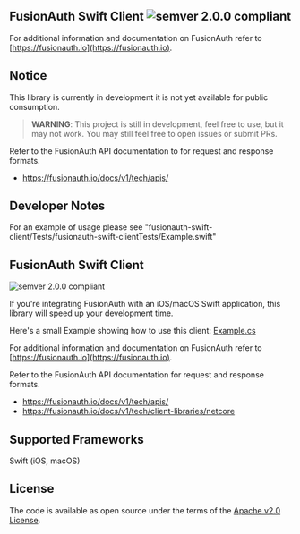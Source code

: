 ## FusionAuth Swift Client ![semver 2.0.0 compliant](http://img.shields.io/badge/semver-2.0.0-brightgreen.svg?style=flat-square)

For additional information and documentation on FusionAuth refer to [https://fusionauth.io](https://fusionauth.io).

## Notice
This library is currently in development it is not yet available for public consumption.

> **WARNING**: This project is still in development, feel free to use, but it may not work. You may still feel free to open issues or submit PRs. 

Refer to the FusionAuth API documentation to for request and response formats. 
* https://fusionauth.io/docs/v1/tech/apis/

## Developer Notes
For an example of usage please see  "fusionauth-swift-client/Tests/fusionauth-swift-clientTests/Example.swift"


## FusionAuth Swift Client
![semver 2.0.0 compliant](http://img.shields.io/badge/semver-2.0.0-brightgreen.svg?style=flat-square)

If you're integrating FusionAuth with an iOS/macOS Swift application, this library will speed up your development time.

Here's a small Example showing how to use this client: [Example.cs](https://github.com/f0rever-johnson/fusionauth-swift-client/blob/main/Tests/fusionauth-swift-clientTests/Example.swift)

For additional information and documentation on FusionAuth refer to [https://fusionauth.io](https://fusionauth.io).

Refer to the FusionAuth API documentation for request and response formats.
* https://fusionauth.io/docs/v1/tech/apis/
* https://fusionauth.io/docs/v1/tech/client-libraries/netcore

## Supported Frameworks
Swift (iOS, macOS)

## License

The code is available as open source under the terms of the [Apache v2.0 License](https://opensource.org/licenses/Apache-2.0).

